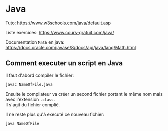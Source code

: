 # Java

Tuto: https://www.w3schools.com/java/default.asp

Liste exercices: https://www.cours-gratuit.com/java/

Documentation `Math` en java: https://docs.oracle.com/javase/8/docs/api/java/lang/Math.html

## Comment executer un script en Java

Il faut d'abord compiler le fichier:  
  
```sh
javac NameOfFile.java
```
  
Ensuite le compilateur va créer un second fichier portant le même nom mais avec l'extension `.class`.  
Il s'agit du fichier complié.  
  
Il ne reste plus qu'à executé ce nouveau fichier:  
  
```sh
java NameOfFile
```